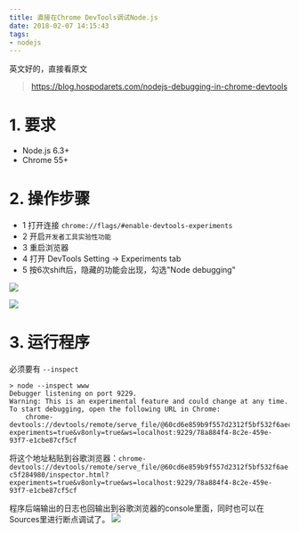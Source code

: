 ```yaml
---
title: 直接在Chrome DevTools调试Node.js
date: 2018-02-07 14:15:43
tags:
- nodejs
---
```


英文好的，直接看原文
> https://blog.hospodarets.com/nodejs-debugging-in-chrome-devtools

# 1. 要求
- Node.js 6.3+
- Chrome 55+

# 2. 操作步骤
- 1 打开连接 `chrome://flags/#enable-devtools-experiments`
- 2 开启`开发者工具实验性功能` 
- 3 重启浏览器
- 4 打开 DevTools Setting -> Experiments tab
- 5 按6次shift后，隐藏的功能会出现，勾选"Node debugging"

![](/images/20180207141627_9HT0nS_Screenshot.jpeg)

![](/images/20180207141636_hIfIyG_Screenshot.jpeg)

# 3. 运行程序
必须要有 `--inspect`
```
> node --inspect www
Debugger listening on port 9229.
Warning: This is an experimental feature and could change at any time.
To start debugging, open the following URL in Chrome:
    chrome-devtools://devtools/remote/serve_file/@60cd6e859b9f557d2312f5bf532f6aec5f284980/inspector.html?experiments=true&v8only=true&ws=localhost:9229/78a884f4-8c2e-459e-93f7-e1cbe87cf5cf
```

将这个地址粘贴到谷歌浏览器：`chrome-devtools://devtools/remote/serve_file/@60cd6e859b9f557d2312f5bf532f6aec5f284980/inspector.html?experiments=true&v8only=true&ws=localhost:9229/78a884f4-8c2e-459e-93f7-e1cbe87cf5cf`

程序后端输出的日志也回输出到谷歌浏览器的console里面，同时也可以在Sources里进行断点调试了。
![](/images/20180207141649_ArMyV7_Screenshot.jpeg)